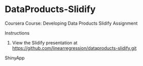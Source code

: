 DataProducts-Slidify
=====================

Coursera Course: Developing Data Products Slidify Assignment

Instructions

1. View the Slidify presentation at https://github.com/linearregression/dataproducts-slidify.git

ShinyApp


